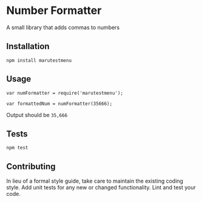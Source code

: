 Number Formatter
=========

A small library that adds commas to numbers

## Installation

  `npm install marutestmenu`

## Usage

    var numFormatter = require('marutestmenu');

    var formattedNum = numFormatter(35666);
  
  
  Output should be `35,666`


## Tests

  `npm test`

## Contributing

In lieu of a formal style guide, take care to maintain the existing coding style. Add unit tests for any new or changed functionality. Lint and test your code.
